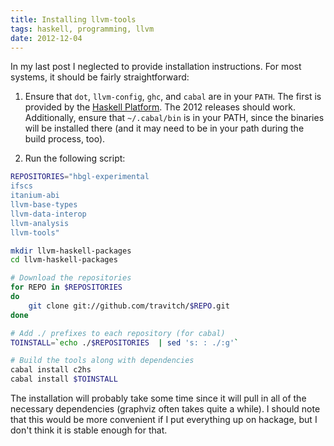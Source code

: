 ```yaml
---
title: Installing llvm-tools
tags: haskell, programming, llvm
date: 2012-12-04
---
```


In my last post I neglected to provide installation instructions.
For most systems, it should be fairly straightforward:

 1) Ensure that `dot`, `llvm-config`, `ghc`, and `cabal` are in your
   `PATH`.  The first is provided by the
   [Haskell Platform](http://www.haskell.org/platform/).  The 2012
   releases should work.  Additionally, ensure that `~/.cabal/bin` is
   in your PATH, since the binaries will be installed there (and it
   may need to be in your path during the build process, too).

 2) Run the following script:

```bash
REPOSITORIES="hbgl-experimental
ifscs
itanium-abi
llvm-base-types
llvm-data-interop
llvm-analysis
llvm-tools"

mkdir llvm-haskell-packages
cd llvm-haskell-packages

# Download the repositories
for REPO in $REPOSITORIES
do
    git clone git://github.com/travitch/$REPO.git
done

# Add ./ prefixes to each repository (for cabal)
TOINSTALL=`echo ./$REPOSITORIES  | sed 's: : ./:g'`

# Build the tools along with dependencies
cabal install c2hs
cabal install $TOINSTALL
```

The installation will probably take some time since it will pull in
all of the necessary dependencies (graphviz often takes quite a
while).  I should note that this would be more convenient if I put
everything up on hackage, but I don't think it is stable enough for
that.
